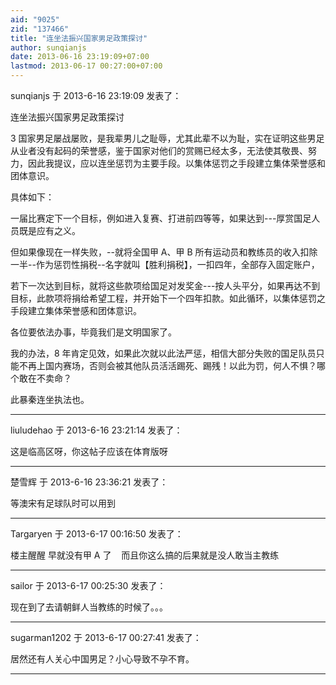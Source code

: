 ```yaml
---
aid: "9025"
zid: "137466"
title: "连坐法振兴国家男足政策探讨"
author: sunqianjs
date: 2013-06-16 23:19:09+07:00
lastmod: 2013-06-17 00:27:00+07:00
---
```


sunqianjs 于 2013-6-16 23:19:09 发表了：

连坐法振兴国家男足政策探讨

3 国家男足屡战屡败，是我辈男儿之耻辱，尤其此辈不以为耻，实在证明这些男足从业者没有起码的荣誉感，鉴于国家对他们的赏赐已经太多，无法使其敬畏、努力，因此我提议，应以连坐惩罚为主要手段。以集体惩罚之手段建立集体荣誉感和团体意识。

具体如下：

一届比赛定下一个目标，例如进入复赛、打进前四等等，如果达到---厚赏国足人员既是应有之义。

但如果像现在一样失败，--就将全国甲 A、甲 B 所有运动员和教练员的收入扣除一半--作为惩罚性捐税--名字就叫【胜利捐税】，一扣四年，全部存入固定账户，

若下一次达到目标，就将这些款项给国足对发奖金---按人头平分，如果再达不到目标，此款项将捐给希望工程，并开始下一个四年扣款。如此循环，以集体惩罚之手段建立集体荣誉感和团体意识。

各位要依法办事，毕竟我们是文明国家了。

我的办法，8 年肯定见效，如果此次就以此法严惩，相信大部分失败的国足队员只能不再上国内赛场，否则会被其他队员活活踢死、踢残！以此为罚，何人不惧？哪个敢在不卖命？

此暴秦连坐执法也。

---

liuludehao 于 2013-6-16 23:21:14 发表了：

这是临高区呀，你这帖子应该在体育版呀

---

楚雪辉 于 2013-6-16 23:36:21 发表了：

等澳宋有足球队时可以用到

---

Targaryen 于 2013-6-17 00:16:50 发表了：

楼主醒醒 早就没有甲 A 了    而且你这么搞的后果就是没人敢当主教练

---

sailor 于 2013-6-17 00:25:30 发表了：

现在到了去请朝鲜人当教练的时候了。。。

---

sugarman1202 于 2013-6-17 00:27:41 发表了：

居然还有人关心中国男足？小心导致不孕不育。

---
